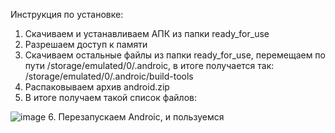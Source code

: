 Инструкция по установке:
1. Скачиваем и устанавливаем АПК из папки ready_for_use
2. Разрешаем доступ к памяти
3. Скачиваем остальные файлы из папки ready_for_use, перемещаем по пути /storage/emulated/0/.androic, в итоге получается так: /storage/emulated/0/.androic/build-tools
4. Распаковываем архив android.zip
5. В итоге получаем такой список файлов:

![image](https://user-images.githubusercontent.com/66947765/152378431-29dd73a7-703e-4e6d-9aac-6a727190e469.png)
6. Перезапускаем Androic, и пользуемся
